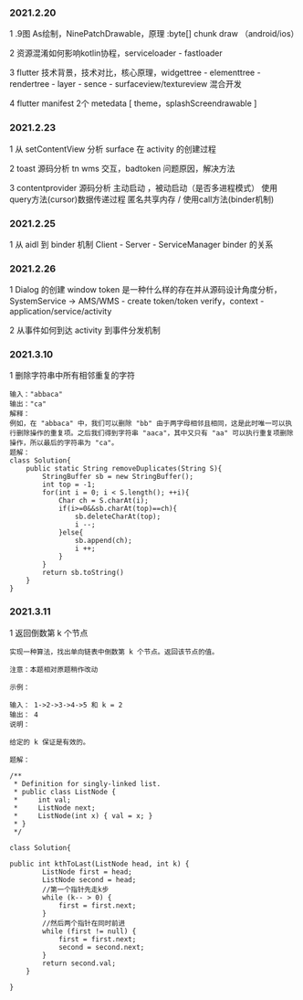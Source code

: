 ### 2021.2.20

1 .9图 As绘制，NinePatchDrawable，原理 :byte[] chunk draw （android/ios）

2 资源混淆如何影响kotlin协程，serviceloader - fastloader

3 flutter 技术背景，技术对比，核心原理，widgettree - elementtree - rendertree - layer - sence - surfaceview/textureview 混合开发

4 flutter manifest 2个 metedata [ theme，splashScreendrawable ]

### 2021.2.23

1 从 setContentView 分析 surface 在 activity 的创建过程

2 toast 源码分析 tn wms 交互，badtoken 问题原因，解决方法

3 contentprovider 源码分析 主动启动 ，被动启动（是否多进程模式） 使用query方法(cursor)数据传递过程 匿名共享内存 / 使用call方法(binder机制)

### 2021.2.25

1 从 aidl 到 binder 机制   Client - Server - ServiceManager binder 的关系

### 2021.2.26

1 Dialog 的创建 window token 是一种什么样的存在并从源码设计角度分析，SystemService -> AMS/WMS - create token/token verify，context - application/service/activity

2 从事件如何到达 activity 到事件分发机制

### 2021.3.10

1 删除字符串中所有相邻重复的字符

```
输入："abbaca"
输出："ca"
解释：
例如，在 "abbaca" 中，我们可以删除 "bb" 由于两字母相邻且相同，这是此时唯一可以执行删除操作的重复项。之后我们得到字符串 "aaca"，其中又只有 "aa" 可以执行重复项删除操作，所以最后的字符串为 "ca"。
题解：
class Solution{
    public static String removeDuplicates(String S){
        StringBuffer sb = new StringBuffer();
        int top = -1;
        for(int i = 0; i < S.length(); ++i){
            Char ch = S.charAt(i);
            if(i>=0&&sb.charAt(top)==ch){
                sb.deleteCharAt(top);
                i --;
            }else{
                sb.append(ch);
                i ++;
            }
        }
        return sb.toString()
    }
}
```

### 2021.3.11

1 返回倒数第 k 个节点

```
实现一种算法，找出单向链表中倒数第 k 个节点。返回该节点的值。

注意：本题相对原题稍作改动

示例：

输入： 1->2->3->4->5 和 k = 2
输出： 4
说明：

给定的 k 保证是有效的。

题解：

/**
 * Definition for singly-linked list.
 * public class ListNode {
 *     int val;
 *     ListNode next;
 *     ListNode(int x) { val = x; }
 * }
 */

class Solution{

public int kthToLast(ListNode head, int k) {
        ListNode first = head;
        ListNode second = head;
        //第一个指针先走k步
        while (k-- > 0) {
            first = first.next;
        }
        //然后两个指针在同时前进
        while (first != null) {
            first = first.next;
            second = second.next;
        }
        return second.val;
    }

}

```


